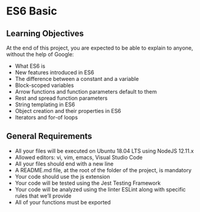<h1>ES6 Basic</h1>

<h2>Learning Objectives</h2>
<p>At the end of this project, you are expected to be able to explain to anyone, without the help of Google:</p>

<ul>
    <li>What ES6 is</li>
    <li>New features introduced in ES6</li>
    <li>The difference between a constant and a variable</li>
    <li>Block-scoped variables</li>
    <li>Arrow functions and function parameters default to them</li>
    <li>Rest and spread function parameters</li>
    <li>String templating in ES6</li>
    <li>Object creation and their properties in ES6</li>
    <li>Iterators and for-of loops</li>
</ul>

<h2>General Requirements</h2>
<ul>
    <li>All your files will be executed on Ubuntu 18.04 LTS using NodeJS 12.11.x</li>
    <li>Allowed editors: vi, vim, emacs, Visual Studio Code</li>
    <li>All your files should end with a new line</li>
    <li>A README.md file, at the root of the folder of the project, is mandatory</li>
    <li>Your code should use the js extension</li>
    <li>Your code will be tested using the Jest Testing Framework</li>
    <li>Your code will be analyzed using the linter ESLint along with specific rules that we’ll provide</li>
    <li>All of your functions must be exported</li>
</ul>